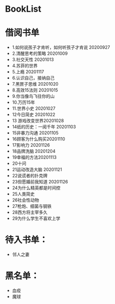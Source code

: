 # BookList
# 借阅书单

- 1.如何说孩子才肯听，如何听孩子才肯说 20200927
- 2.清醒思考的策略 20201009
- 3.社交天性 20201013
- 4.苏菲的世界
- 5.上瘾 20201117
- 6.认识自己，接纳自己
- 7.黑匣子思维 20201020
- 8.高效15法则 20201015
- 9.你当像鸟飞往你的山
- 10.万历15年
- 11.世界小史 20201027
- 12今日简史 20201022
- 13 游戏改变世界20201028
- 14纸的历史：一阅千年 20201103
- 15非暴力沟通 20201105
- 16顾客为什么购买20201110
- 17影响力 20201126
- 18品牌洗脑 20201204
- 19幸福的方法20201113
- 20十问
- 21运动改造大脑 20201121
- 22说谎者的扑克牌
- 23但愿婚前我知道 20201126
- 24为什么精英都是时间控 
- 25人类简史
- 26社会性动物
- 27枪炮、细菌与钢铁
- 28西方将主宰多久
- 29为什么学生不喜欢上学

# 待入书单：
- 邻人之妻

# 黑名单：
- 血疫
- 魔球
